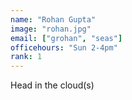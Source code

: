 ```yaml
---
name: "Rohan Gupta"
image: "rohan.jpg"
email: ["grohan", "seas"]
officehours: "Sun 2-4pm"
rank: 1
---
```

Head in the cloud(s)
